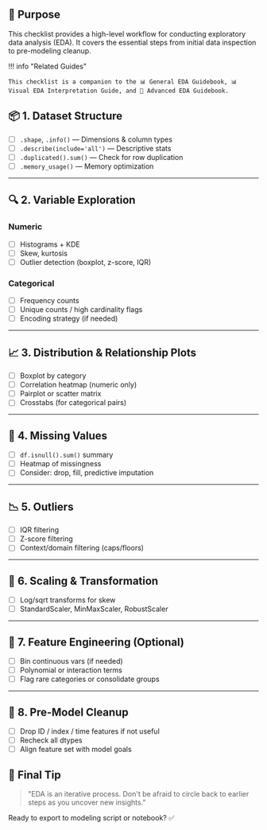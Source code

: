 ## 🎯 Purpose

This checklist provides a high-level workflow for conducting exploratory data analysis (EDA). It covers the essential steps from initial data inspection to pre-modeling cleanup.

!!! info "Related Guides"

    This checklist is a companion to the 📊 General EDA Guidebook, 📊 Visual EDA Interpretation Guide, and 📘 Advanced EDA Guidebook.

## 📦 1. Dataset Structure
- [ ] `.shape`, `.info()` — Dimensions & column types
- [ ] `.describe(include='all')` — Descriptive stats
- [ ] `.duplicated().sum()` — Check for row duplication
- [ ] `.memory_usage()` — Memory optimization

---

## 🔍 2. Variable Exploration

### Numeric
- [ ] Histograms + KDE
- [ ] Skew, kurtosis
- [ ] Outlier detection (boxplot, z-score, IQR)

### Categorical
- [ ] Frequency counts
- [ ] Unique counts / high cardinality flags
- [ ] Encoding strategy (if needed)

---

## 📈 3. Distribution & Relationship Plots
- [ ] Boxplot by category
- [ ] Correlation heatmap (numeric only)
- [ ] Pairplot or scatter matrix
- [ ] Crosstabs (for categorical pairs)

---

## 🧪 4. Missing Values
- [ ] `df.isnull().sum()` summary
- [ ] Heatmap of missingness
- [ ] Consider: drop, fill, predictive imputation

---

## 📉 5. Outliers
- [ ] IQR filtering
- [ ] Z-score filtering
- [ ] Context/domain filtering (caps/floors)

---

## 🔁 6. Scaling & Transformation
- [ ] Log/sqrt transforms for skew
- [ ] StandardScaler, MinMaxScaler, RobustScaler

---

## 🧠 7. Feature Engineering (Optional)
- [ ] Bin continuous vars (if needed)
- [ ] Polynomial or interaction terms
- [ ] Flag rare categories or consolidate groups

---

## 🧹 8. Pre-Model Cleanup
- [ ] Drop ID / index / time features if not useful
- [ ] Recheck all dtypes
- [ ] Align feature set with model goals

## 🧠 Final Tip

> "EDA is an iterative process. Don't be afraid to circle back to earlier steps as you uncover new insights."


Ready to export to modeling script or notebook? ✅